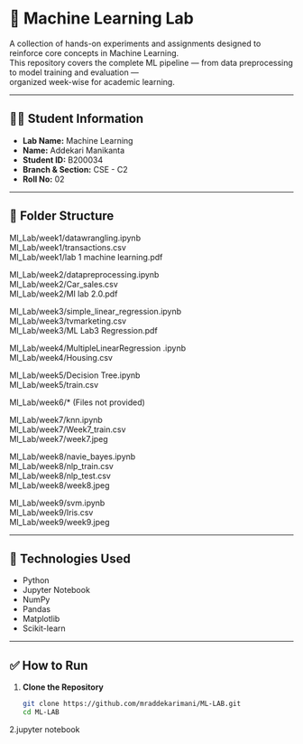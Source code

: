 # 🧠 Machine Learning Lab

A collection of hands-on experiments and assignments designed to reinforce core concepts in Machine Learning.  
This repository covers the complete ML pipeline — from data preprocessing to model training and evaluation —  
organized week-wise for academic learning.

---

## 👨‍🎓 Student Information

- **Lab Name:** Machine Learning  
- **Name:** Addekari Manikanta  
- **Student ID:** B200034  
- **Branch & Section:** CSE - C2  
- **Roll No:** 02  

---

## 📁 Folder Structure

Ml_Lab/week1/datawrangling.ipynb  
Ml_Lab/week1/transactions.csv  
Ml_Lab/week1/lab 1 machine learning.pdf  

Ml_Lab/week2/datapreprocessing.ipynb  
Ml_Lab/week2/Car_sales.csv  
Ml_Lab/week2/Ml lab 2.0.pdf  

Ml_Lab/week3/simple_linear_regression.ipynb  
Ml_Lab/week3/tvmarketing.csv  
Ml_Lab/week3/ML Lab3 Regression.pdf  

Ml_Lab/week4/MultipleLinearRegression .ipynb  
Ml_Lab/week4/Housing.csv  

Ml_Lab/week5/Decision Tree.ipynb  
Ml_Lab/week5/train.csv  

Ml_Lab/week6/* (Files not provided)  

Ml_Lab/week7/knn.ipynb  
Ml_Lab/week7/Week7_train.csv  
Ml_Lab/week7/week7.jpeg  

Ml_Lab/week8/navie_bayes.ipynb  
Ml_Lab/week8/nlp_train.csv  
Ml_Lab/week8/nlp_test.csv  
Ml_Lab/week8/week8.jpeg  

Ml_Lab/week9/svm.ipynb  
Ml_Lab/week9/Iris.csv  
Ml_Lab/week9/week9.jpeg  

---

## 🔧 Technologies Used

- Python  
- Jupyter Notebook  
- NumPy  
- Pandas  
- Matplotlib  
- Scikit-learn  

---

## ✅ How to Run

1. **Clone the Repository**

   ```bash
   git clone https://github.com/mraddekarimani/ML-LAB.git
   cd ML-LAB
2.jupyter notebook
